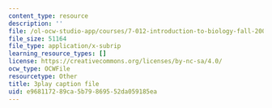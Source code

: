 ```yaml
---
content_type: resource
description: ''
file: /ol-ocw-studio-app/courses/7-012-introduction-to-biology-fall-2004/e968117289ca5b79869552da059185ea_rxiAQe0t-ZU.vtt
file_size: 51164
file_type: application/x-subrip
learning_resource_types: []
license: https://creativecommons.org/licenses/by-nc-sa/4.0/
ocw_type: OCWFile
resourcetype: Other
title: 3play caption file
uid: e9681172-89ca-5b79-8695-52da059185ea
---
```

